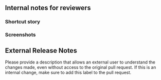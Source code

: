 ## Internal notes for reviewers

### Shortcut story

### Screenshots

<!--start Release Notes section -->
## External Release Notes
Please provide a description that allows an external user to understand the changes made, even without access to the original pull request.
If this is an internal change, make sure to add this label to the pull request.

<!-- end Release Notes section -->
